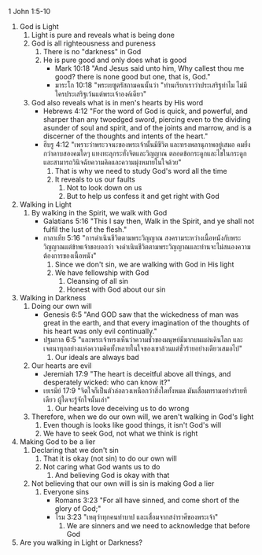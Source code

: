 1 John 1:5-10

1. God is Light
	1. Light is pure and reveals what is being done
	2. God is all righteousness and pureness
		1. There is no "darkness" in God
		2. He is pure good and only does what is good
			- Mark 10:18 "And Jesus said unto him, Why callest thou me good? there is none good but one, that is, God."
			- มาระโก 10:18 "พระเยซูตรัสถามคนนั้นว่า "ท่านเรียกเราว่าประเสริฐทำไม ไม่มีใครประเสริฐเว้นแต่พระเจ้าองค์เดียว"
	1. God also reveals what is in men's hearts by His word
		- Hebrews 4:12 "For the word of God is quick, and powerful, and sharper than any twoedged sword, piercing even to the dividing asunder of soul and spirit, and of the joints and marrow, and is a discerner of the thoughts and intents of the heart."
		- ฮีบรู 4:12 "เพราะว่าพระวจนะของพระเจ้านั้นมีชีวิต และทรงพลานุภาพอยู่เสมอ คมยิ่งกว่าดาบสองคมใดๆ แทงทะลุกระทั่งจิตและวิญญาณ ตลอดข้อกระดูกและไขในกระดูก และสามารถวินิจฉัยความคิดและความมุ่งหมายในใจด้วย"
			1. That is why we need to study God's word all the time
			2. It reveals to us our faults
				1. Not to look down on us
				2. But to help us confess it and get right with God
2. Walking in Light
	1. By walking in the Spirit, we walk with God
		- Galatians 5:16 "This I say then, Walk in the Spirit, and ye shall not fulfil the lust of the flesh."
		- กาลาเทีย 5:16 "การดำเนินชีวิตตามพระวิญญาณ สงครามระหว่างเนื้อหนังกับพระวิญญาณแต่ข้าพเจ้าขอบอกว่า จงดำเนินชีวิตตามพระวิญญาณและท่านจะไม่สนองความต้องการของเนื้อหนัง"
			1. Since we don't sin, we are walking with God in His light
			2. We have fellowship with God
				1. Cleansing of all sin
				2. Honest with God about our sin
3. Walking in Darkness
	1. Doing our own will
		- Genesis 6:5 "And GOD saw that the wickedness of man was great in the earth, and that every imagination of the thoughts of his heart was only evil continually."
		- ปฐมกาล 6:5 "และพระเจ้าทรงเห็นว่าความชั่วของมนุษย์มีมากบนแผ่นดินโลก และเจตนาทุกอย่างแห่งความคิดทั้งหลายในใจของเขาล้วนแต่ชั่วร้ายอย่างเดียวเสมอไป"
			1. Our ideals are always bad
	2. Our hearts are evil
		- Jeremiah 17:9 "The heart is deceitful above all things, and desperately wicked: who can know it?"
		- เยเรมีย์ 17:9 "จิตใจก็เป็นตัวล่อลวงเหนือกว่าสิ่งใดทั้งหมด มันเสื่อมทรามอย่างร้ายทีเดียว ผู้ใดจะรู้จักใจนั้นเล่า"
			1. Our hearts love deceiving us to do wrong
	3. Therefore, when we do our own will, we aren't walking in God's light
		1. Even though is looks like good things, it isn't God's will
		2. We have to seek God, not what we think is right
4. Making God to be a lier
	1. Declaring that we don't sin
		1. That it is okay (not sin) to do our own will
		2. Not caring what God wants us to do
			1. And believing God is okay with that
	2. Not believing that our own will is sin is making God a lier
		1. Everyone sins
			- Romans 3:23 "For all have sinned, and come short of the glory of God;"
			- โรม 3:23 "เหตุว่าทุกคนทำบาป และเสื่อมจากสง่าราศีของพระเจ้า"
				1. We are sinners and we need to acknowledge that before God
5. Are you walking in Light or Darkness?